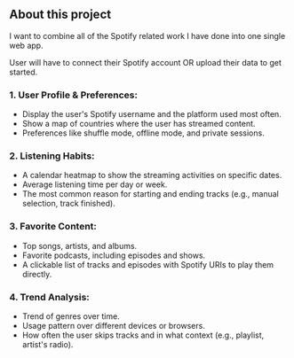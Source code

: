 ## About this project

I want to combine all of the Spotify related work I have done into one single web app.

User will have to connect their Spotify account OR upload their data to get started.

### **1. User Profile & Preferences:**

- Display the user's Spotify username and the platform used most often.
- Show a map of countries where the user has streamed content.
- Preferences like shuffle mode, offline mode, and private sessions.

### **2. Listening Habits:**

- A calendar heatmap to show the streaming activities on specific dates.
- Average listening time per day or week.
- The most common reason for starting and ending tracks (e.g., manual selection, track finished).

### **3. Favorite Content:**

- Top songs, artists, and albums.
- Favorite podcasts, including episodes and shows.
- A clickable list of tracks and episodes with Spotify URIs to play them directly.

### **4. Trend Analysis:**

- Trend of genres over time.
- Usage pattern over different devices or browsers.
- How often the user skips tracks and in what context (e.g., playlist, artist's radio).